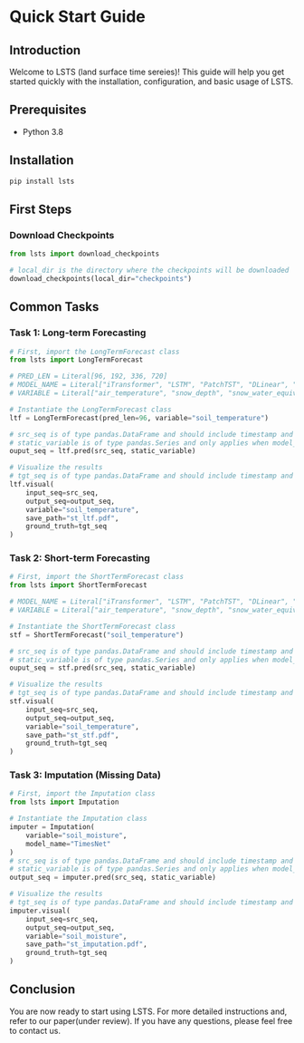 # Quick Start Guide
## Introduction
Welcome to LSTS (land surface time sereies)! This guide will help you get started quickly with the installation, configuration, and basic usage of LSTS.
## Prerequisites
- Python 3.8
## Installation
```bash
pip install lsts
```
## First Steps
### Download Checkpoints
```python
from lsts import download_checkpoints

# local_dir is the directory where the checkpoints will be downloaded
download_checkpoints(local_dir="checkpoints")
```
## Common Tasks
### Task 1: Long-term Forecasting
```python
# First, import the LongTermForecast class
from lsts import LongTermForecast

# PRED_LEN = Literal[96, 192, 336, 720]
# MODEL_NAME = Literal["iTransformer", "LSTM", "PatchTST", "DLinear", "TimesNet", "EALSTM"]
# VARIABLE = Literal["air_temperature", "snow_depth", "snow_water_equivalent", "soil_moisture", "soil_suction", "soil_temperature", "surface_temperature"]

# Instantiate the LongTermForecast class
ltf = LongTermForecast(pred_len=96, variable="soil_temperature")

# src_seq is of type pandas.DataFrame and should include timestamp and variable columns. 
# static_variable is of type pandas.Series and only applies when model_name="EALSTM".
ouput_seq = ltf.pred(src_seq, static_variable)

# Visualize the results
# tgt_seq is of type pandas.DataFrame and should include timestamp and variable columns. 
ltf.visual(
    input_seq=src_seq, 
    output_seq=output_seq, 
    variable="soil_temperature", 
    save_path="st_ltf.pdf", 
    ground_truth=tgt_seq
)
```
### Task 2: Short-term Forecasting
```python
# First, import the ShortTermForecast class
from lsts import ShortTermForecast

# MODEL_NAME = Literal["iTransformer", "LSTM", "PatchTST", "DLinear", "TimesNet", "EALSTM"]
# VARIABLE = Literal["air_temperature", "snow_depth", "snow_water_equivalent", "soil_moisture", "soil_suction", "soil_temperature", "surface_temperature"]

# Instantiate the ShortTermForecast class
stf = ShortTermForecast("soil_temperature")

# src_seq is of type pandas.DataFrame and should include timestamp and variable columns. 
# static_variable is of type pandas.Series and only applies when model_name="EALSTM".
ouput_seq = stf.pred(src_seq, static_variable)

# Visualize the results
# tgt_seq is of type pandas.DataFrame and should include timestamp and variable columns. 
stf.visual(
    input_seq=src_seq, 
    output_seq=output_seq, 
    variable="soil_temperature", 
    save_path="st_stf.pdf", 
    ground_truth=tgt_seq
)
```
### Task 3: Imputation (Missing Data)
```python
# First, import the Imputation class
from lsts import Imputation

# Instantiate the Imputation class
imputer = Imputation(
    variable="soil_moisture", 
    model_name="TimesNet"
)
# src_seq is of type pandas.DataFrame and should include timestamp and variable columns. 
# static_variable is of type pandas.Series and only applies when model_name="EALSTM".
output_seq = imputer.pred(src_seq, static_variable)

# Visualize the results
# tgt_seq is of type pandas.DataFrame and should include timestamp and variable columns.
imputer.visual(
    input_seq=src_seq, 
    output_seq=output_seq, 
    variable="soil_moisture", 
    save_path="st_imputation.pdf", 
    ground_truth=tgt_seq
)
```
## Conclusion
You are now ready to start using LSTS. For more detailed instructions and, refer to our paper(under review). If you have any questions, please feel free to contact us.
